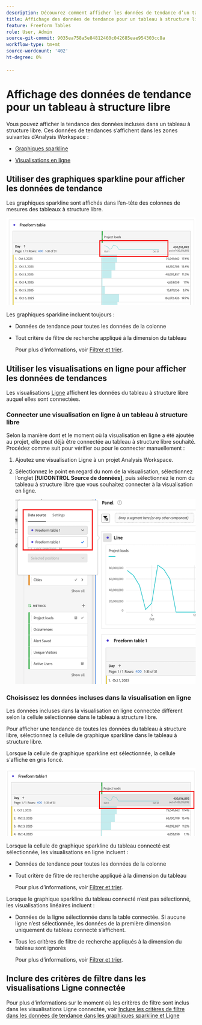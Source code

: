 ```yaml
---
description: Découvrez comment afficher les données de tendance d’un tableau à structure libre dans Analysis Workspace.
title: Affichage des données de tendance pour un tableau à structure libre
feature: Freeform Tables
role: User, Admin
source-git-commit: 9035ea758a5e84812460c042685eae954303cc8a
workflow-type: tm+mt
source-wordcount: '402'
ht-degree: 0%

---
```


# Affichage des données de tendance pour un tableau à structure libre

Vous pouvez afficher la tendance des données incluses dans un tableau à structure libre. Ces données de tendances s’affichent dans les zones suivantes d’Analysis Workspace :

* [Graphiques sparkline](#use-sparklines-to-view-trended-data)

* [Visualisations en ligne](#use-line-visualizations-to-view-trended-data)

## Utiliser des graphiques sparkline pour afficher les données de tendance

Les graphiques sparkline sont affichés dans l’en-tête des colonnes de mesures des tableaux à structure libre.

![graphique sparkline dans un tableau à structure libre](assets/table-sparkline.png)

Les graphiques sparkline incluent toujours :

* Données de tendance pour toutes les données de la colonne

* Tout critère de filtre de recherche appliqué à la dimension du tableau

  Pour plus d’informations, voir [Filtrer et trier](/help/analyze/analysis-workspace/visualizations/freeform-table/filter-and-sort.md).

## Utiliser les visualisations en ligne pour afficher les données de tendances

Les visualisations [Ligne](/help/analyze/analysis-workspace/visualizations/line.md) affichent les données du tableau à structure libre auquel elles sont connectées.

### Connecter une visualisation en ligne à un tableau à structure libre

Selon la manière dont et le moment où la visualisation en ligne a été ajoutée au projet, elle peut déjà être connectée au tableau à structure libre souhaité. Procédez comme suit pour vérifier ou pour le connecter manuellement :

1. Ajoutez une visualisation Ligne à un projet Analysis Workspace.

1. Sélectionnez le point en regard du nom de la visualisation, sélectionnez l’onglet **[!UICONTROL Source de données]**, puis sélectionnez le nom du tableau à structure libre que vous souhaitez connecter à la visualisation en ligne.

   ![&#x200B; visualisation en ligne connectée aux tableaux à structure libre &#x200B;](assets/table-line-viz.png)

### Choisissez les données incluses dans la visualisation en ligne

Les données incluses dans la visualisation en ligne connectée diffèrent selon la cellule sélectionnée dans le tableau à structure libre.

Pour afficher une tendance de toutes les données du tableau à structure libre, sélectionnez la cellule de graphique sparkline dans le tableau à structure libre.

Lorsque la cellule de graphique sparkline est sélectionnée, la cellule s&#39;affiche en gris foncé.

![graphique sparkline sélectionné](assets/table-sparkline-selected.png)

Lorsque la cellule de graphique sparkline du tableau connecté est sélectionnée, les visualisations en ligne incluent :

* Données de tendance pour toutes les données de la colonne

* Tout critère de filtre de recherche appliqué à la dimension du tableau

  Pour plus d’informations, voir [Filtrer et trier](/help/analyze/analysis-workspace/visualizations/freeform-table/filter-and-sort.md).

Lorsque le graphique sparkline du tableau connecté n’est pas sélectionné, les visualisations linéaires incluent :

* Données de la ligne sélectionnée dans la table connectée. Si aucune ligne n’est sélectionnée, les données de la première dimension uniquement du tableau connecté s’affichent.

* Tous les critères de filtre de recherche appliqués à la dimension du tableau sont ignorés

  Pour plus d’informations, voir [Filtrer et trier](/help/analyze/analysis-workspace/visualizations/freeform-table/filter-and-sort.md).


## Inclure des critères de filtre dans les visualisations Ligne connectée

Pour plus d’informations sur le moment où les critères de filtre sont inclus dans les visualisations Ligne connectée, voir [Inclure les critères de filtre dans les données de tendance dans les graphiques sparkline et Ligne](/help/analyze/analysis-workspace/visualizations/freeform-table/filter-and-sort.md#include-filter-criteria-in-trended-data-in-sparklines-and-line-visualizations)

